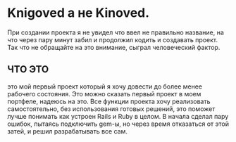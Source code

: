 # Knigoved а не Kinoved.
При создании проекта я не увидел что ввел не правильно название, на что через пару минут забил и продолжил кодить и создавать проект. Так что не обращайте на это внимание, сыграл человеческий фактор.

## ЧТО ЭТО
это мой первый проект который я хочу довести до более менее рабочего состояния. Это можно сказать первый проект в моем портфеле, надеюсь на это. Все функции проекта хочу реализовать самостоятельно, без использования готовых решений, это поможет лучше понимать как устроен Rails и Ruby в целом. В начала сделал пару ошибок, пытаясь подключить gem-ы, но через время отказаться от этой затей, и решил разрабатывать все сам.
